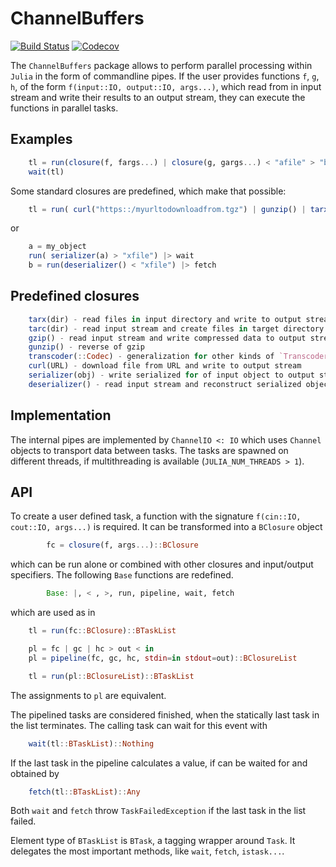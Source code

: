 # ChannelBuffers

[![Build Status](https://travis-ci.com/KlausC/ChannelBuffers.jl.svg?branch=master)](https://travis-ci.com/KlausC/ChannelBuffers.jl)
[![Codecov](https://codecov.io/gh/KlausC/ChannelBuffers.jl/branch/master/graph/badge.svg)](https://codecov.io/gh/KlausC/ChannelBuffers.jl)

The `ChannelBuffers` package allows to perform parallel processing within `Julia` in the form of commandline pipes.
If the user provides functions `f`, `g`, `h`, of the form
`f(input::IO, output::IO, args...)`, which read from in input stream and write their
results to an output stream, they can execute the functions in parallel tasks.

## Examples

``` julia
    tl = run(closure(f, fargs...) | closure(g, gargs...) < "afile" > "bfile")
    wait(tl)
```

Some standard closures are predefined, which make that possible:

``` julia
    tl = run( curl("https::/myurltodownloadfrom.tgz") | gunzip() | tarx("targetdir") )
```

or

``` julia
    a = my_object
    run( serializer(a) > "xfile") |> wait
    b = run(deserializer() < "xfile") |> fetch
```

## Predefined closures

``` julia
    tarx(dir) - read files in input directory and write to output stream
    tarc(dir) - read input stream and create files in target directory
    gzip() - read input stream and write compressed data to output stream
    gunzip() - reverse of gzip
    transcoder(::Codec) - generalization for other kinds of `TranscoderStreams`
    curl(URL) - download file from URL and write to output stream
    serializer(obj) - write serialized for of input object to output stream
    deserializer() - read input stream and reconstruct serialized object
```

## Implementation

The internal pipes are implemented by `ChannelIO <: IO` which uses `Channel` objects to transport data between tasks.
The tasks are spawned on different threads, if multithreading is available (`JULIA_NUM_THREADS > 1`).

## API

To create a user defined task, a function with the signature `f(cin::IO, cout::IO, args...)` is required.
It can be transformed into a `BClosure` object

``` julia
        fc = closure(f, args...)::BClosure
```

which can be run alone or combined with other closures and input/output specifiers.
The following `Base` functions are redefined.

``` julia
        Base: |, < , >, run, pipeline, wait, fetch
```

which are used as in

``` julia
    tl = run(fc::BClosure)::BTaskList

    pl = fc | gc | hc > out < in
    pl = pipeline(fc, gc, hc, stdin=in stdout=out)::BClosureList

    tl = run(pl::BClosureList)::BTaskList
```

The assignments to `pl` are equivalent.

The pipelined tasks are considered finished, when the statically last task in the list terminates.
The calling task can wait for this event with

``` julia
    wait(tl::BTaskList)::Nothing
```

If the last task in the pipeline calculates a value, if can be waited for and obtained by

``` julia
    fetch(tl::BTaskList)::Any
```

Both `wait` and `fetch` throw `TaskFailedException` if the last task in the list failed.

Element type of `BTaskList` is `BTask`, a tagging wrapper around `Task`. It delegates the most important
methods, like `wait`, `fetch`, `istask...`.
